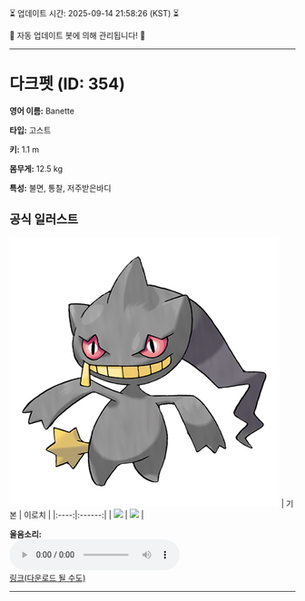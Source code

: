 
⏳ 업데이트 시간: 2025-09-14 21:58:26 (KST) ⏳

🤖 자동 업데이트 봇에 의해 관리됩니다! 🤖

---

# 다크펫 (ID: 354)
**영어 이름:** Banette

**타입:** 고스트

**키:** 1.1 m

**몸무게:** 12.5 kg

**특성:** 불면, 통찰, 저주받은바디

## 공식 일러스트
![](https://raw.githubusercontent.com/PokeAPI/sprites/master/sprites/pokemon/other/official-artwork/354.png)
| 기본 | 이로치 |
|:----:|:------:|
| <img src="http://play.pokemonshowdown.com/sprites/ani/banette.gif" width="200"> | <img src="http://play.pokemonshowdown.com/sprites/ani-shiny/banette.gif" width="200"> |

**울음소리:**<br><audio controls src="https://raw.githubusercontent.com/PokeAPI/cries/main/cries/pokemon/latest/354.ogg"></audio><br> [링크(다운로드 될 수도)](https://raw.githubusercontent.com/PokeAPI/cries/main/cries/pokemon/latest/354.ogg)


---
